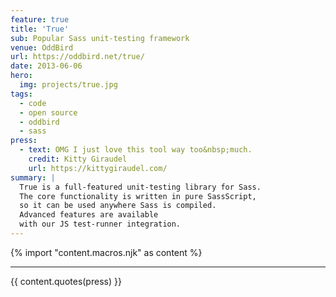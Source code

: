 ```yaml
---
feature: true
title: 'True'
sub: Popular Sass unit-testing framework
venue: OddBird
url: https://oddbird.net/true/
date: 2013-06-06
hero:
  img: projects/true.jpg
tags:
  - code
  - open source
  - oddbird
  - sass
press:
  - text: OMG I just love this tool way too&nbsp;much.
    credit: Kitty Giraudel
    url: https://kittygiraudel.com/
summary: |
  True is a full-featured unit-testing library for Sass.
  The core functionality is written in pure SassScript,
  so it can be used anywhere Sass is compiled.
  Advanced features are available
  with our JS test-runner integration.
---
```

{% import "content.macros.njk" as content %}

------

{{ content.quotes(press) }}
